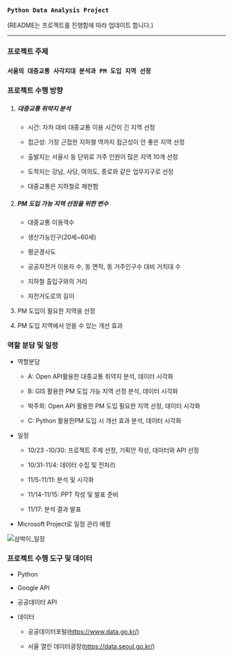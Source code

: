 ### `Python Data Analysis Project`

(README는 프로젝트를 진행함에 따라 업데이트 합니다.)

---

### 프로젝트 주제

### `서울의 대중교통 사각지대 분석과 PM 도입 지역 선정`

### 프로젝트 수행 방향

1. ##### 대중교통 취약지 분석

   - 시간: 자차 대비 대중교통 이용 시간이 긴 지역 선정

   - 접근성: 가장 근접한 지하쳘 역까지 접근성이 안 좋은 지역 선정

   - 출발지는 서울시 동 단위로 거주 인원이 많은 지역 10개 선정

   - 도착지는 강남, 사당, 여의도, 종로와 같은 업무지구로 선정

   - 대중교통은 지하철로 제한함

2. ##### PM 도입 가능 지역 선정을 위한 변수

   - 대중교통 이용객수

   - 생산가능인구(20세~60세) 

   - 평균경사도

   - 공공자전거 이용자 수, 동 면적, 동 거주인구수 대비 거치대 수 

   - 지하철 출입구와의 거리 

   - 자전거도로의 길이 

3. PM 도입이 필요한 지역을 선정

4. PM 도입 지역에서 얻을 수 있는 개선 효과

### 역할 분담 및 일정

- 역할분담

  - A: Open API활용한 대중교통 취약지 분석, 데이터 시각화

  - B: GIS 활용한 PM 도입 가능 지역 선정 분석, 데이터 시각화

  - 박주희: Open API 활용한 PM 도입 필요한 지역 선정, 데이터 시각화

  - C: Python 활용한PM 도입 시 개선 효과 분석, 데이터 시각화

  

- 일정

  - 10/23 -10/30: 프로젝트 주제 선정, 기획안 작성, 데이터와 API 선정

  - 10/31-11/4: 데이터 수집 및 전처리

  - 11/5-11/11: 분석 및 시각화

  - 11/14-11/15: PPT 작성 및 발표 준비

  - 11/17: 분석 결과 발표 
  
- Microsoft Project로 일정 관리 예정

![삼박이_일정](https://user-images.githubusercontent.com/69948723/97773587-70697000-1b94-11eb-9a84-b5edeba39bb5.JPG)

### 프로젝트 수행 도구 및 데이터

- Python

- Google API

- 공공데이터 API

- 데이터

  - 공공데이터포털(https://www.data.go.kr/)

  - 서울 열린 데이터광장(https://data.seoul.go.kr/)

